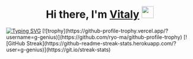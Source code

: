<h1 align="center">Hi there, I'm <a href="https://ggenius.ml" target="_blank">Vitaly</a> 
<img src="https://github.com/blackcater/blackcater/raw/main/images/Hi.gif" height="32"/></h1>
<a href="https://git.io/typing-svg"><img src="https://readme-typing-svg.herokuapp.com?font=Fira+Code&pause=1000&width=435&lines=Computer+science+student+and+IT+news+writer" alt="Typing SVG" /></a>
[![trophy](https://github-profile-trophy.vercel.app/?username=g-genius)](https://github.com/ryo-ma/github-profile-trophy)
[![GitHub Streak](https://github-readme-streak-stats.herokuapp.com/?user=g-genius)](https://git.io/streak-stats)

